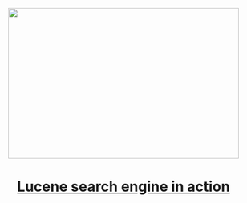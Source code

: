 
<p align="center">
  <img width="460" height="300" src="https://miro.medium.com/v2/resize:fit:640/format:webp/1*qUyKY2olQKdYpoq_WABJiA.png">
</p>

<h1 align="center"><a href="https://medium.com/gitconnected/lucene-search-engine-in-action-32146d5dab09">Lucene search engine in action
</a></h1>
